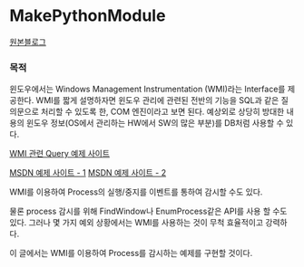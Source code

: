 # MakePythonModule

[원본블로그](http://blog.naver.com/adsloader/50142012166)

### 목적
 
윈도우에서는 Windows Management Instrumentation (WMI)라는 Interface를 제공한다. WMI를 짧게 설명하자면 윈도우 관리에 관련된 전반의 기능을 SQL과 같은 질의문으로 처리할 수 있도록 한, COM 엔진이라고 보면 된다. 예상외로 상당히 방대한 내용의 윈도우 정보(OS에서 관리하는 HW에서 SW의 많은 부분)를 DB처럼 사용할 수 있다.
 
[WMI 관련 Query 예제 사이트](http://www.scribd.com/doc/52635557/35/-InstanceCreationEvent)
 
[MSDN 예제 사이트 - 1](http://msdn.microsoft.com/en-us/library/windows/desktop/aa394582(v=vs.85).aspx)
[MSDN 예제 사이트 - 2](http://msdn.microsoft.com/en-us/library/windows/desktop/aa390424(v=vs.85).aspx)
 
WMI를 이용하여 Process의 실행/중지를 이벤트를 통하여 감시할 수도 있다.
 
물론 process 감시를 위해 FindWindow나 EnumProcess같은 API를 사용 할 수도 있다.
그러나 몇 가지 예외 상황에서는 WMI를 사용하는 것이 무척 효율적이고 강력하다.
 
이 글에서는 WMI를 이용하여 Process를 감시하는 예제를 구현할 것이다.



